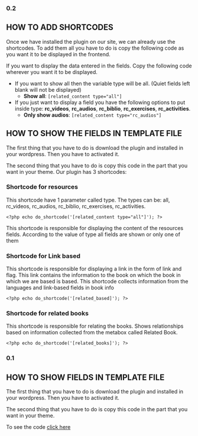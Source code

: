 ### 0.2
## HOW TO ADD SHORTCODES 

Once we have installed the plugin on our site, we can already use the shortcodes. To add them all you have to do is copy the following code as you want it to be displayed in the frontend.

If you want to display the data entered in the fields. Copy the following code wherever you want it to be displayed.

* If you want to show all then the variable type will be all. (Quiet fields left blank will not be displayed)
 	* **Show all**: `[related_content type="all"]`
* If you just want to display a field you have the following options to put inside type: **rc_videos**, **rc_audios**, **rc_biblio**, **rc_exercises**, **rc_activities**.
	* **Only show audios**: `[related_content type="rc_audios"]`


## HOW TO SHOW THE FIELDS IN TEMPLATE FILE

The first thing that you have to do is download the plugin and installed in your wordpress. Then you have to activated it. 

The second thing that you have to do  is copy this code in the part that you want in your theme. Our plugin has 3 shortcodes:

### Shortcode for resources
This shortcode have 1 parameter called type. The types can be: all, rc_videos, rc_audios, rc_biblio, rc_exercises, rc_activities.

`<?php echo do_shortcode('[related_content type="all"]'); ?>`

This shortcode is responsible for displaying the content of the resources fields. According to the value of type all fields are shown or only one of them

### Shortcode for Link based

This shortcode is responsible for displaying a link in the form of link and flag. This link contains the information to the book on which the book in which we are based is based. This shortcode collects information from the languages and link-based fields in book info

`<?php echo do_shortcode('[related_based]'); ?>`

### Shortcode for related books

This shortcode is responsible for relating the books. Shows relationships based on information collected from the metabox called Related Book.

`<?php echo do_shortcode('[related_books]'); ?>`



### 0.1

## HOW TO SHOW FIELDS IN TEMPLATE FILE

The first thing that you have to do is download the plugin and installed in your wordpress. Then you have to activated it. 

The second thing that you have to do  is copy this code in the part that you want in your theme. 

To see the code [click here](https://gist.githubusercontent.com/colomet/7d30eef2f7bd2ad81301b335d6e3c673/raw/c481692d7c013c4aa35602f9313c183a70de453b/PB_RC-show_in_template_files.php)
